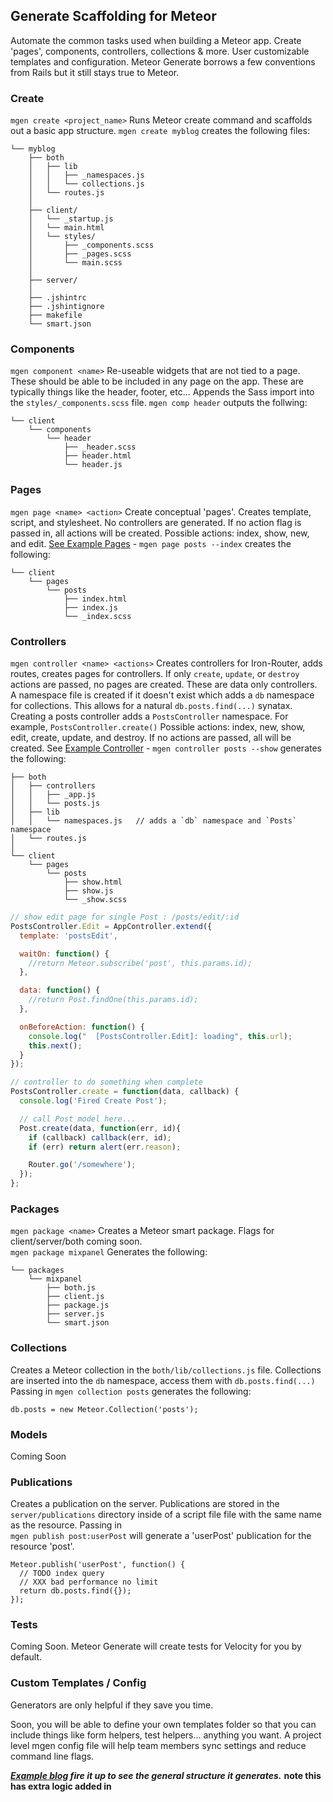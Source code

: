 ## Generate Scaffolding for Meteor

Automate the common tasks used when building a Meteor app. Create 'pages', components,  controllers, collections & more.
User customizable templates and configuration. Meteor Generate borrows a few conventions from Rails but it still stays true to Meteor.


### Create
`mgen create <project_name>` Runs Meteor create command and scaffolds out a basic app structure.
`mgen create myblog` creates the following files:

```
└── myblog
    ├── both
    │   ├── lib
    │   │   ├── _namespaces.js
    │   │   └── collections.js
    │   └── routes.js
    │
    ├── client/
    │   └── _startup.js
    │   └── main.html
    │   └── styles/
    │       ├── _components.scss
    │       ├── _pages.scss
    │       └── main.scss
    │
    ├── server/
    │
    ├── .jshintrc
    ├── .jshintignore
    ├── makefile
    └── smart.json
```


### Components
`mgen component <name>` Re-useable widgets that are not tied to a page. These should be able to be included in any page on the app. These are typically things like the header, footer, etc... Appends the Sass import into the `styles/_components.scss` file.
`mgen comp header` outputs the follwing:

```
└── client
    └── components
        └── header
            ├── _header.scss
            ├── header.html
            └── header.js
```



### Pages
`mgen page <name> <action>` Create conceptual 'pages'. Creates template, script, and stylesheet. No controllers are generated.
If no action flag is passed in, all actions will be created. Possible actions: index, show, new, and edit.
[See Example Pages][3] - `mgen page posts --index` creates the following:

```
└── client
    └── pages
        └── posts
            ├── index.html
            ├── index.js
            └── _index.scss
```


### Controllers
`mgen controller <name> <actions>` Creates controllers for Iron-Router, adds routes, creates pages for controllers. If only `create`, `update`, or `destroy` actions are passed, no pages are created. These are data only controllers. A namespace file is created if it doesn't exist which adds a `db` namespace for collections. This allows for a natural `db.posts.find(...)` synatax. Creating a posts controller adds a `PostsController` namespace. For example, `PostsController.create()` Possible actions: index, new, show, edit, create, update, and destroy. If no actions are passed, all will be created.
See [Example Controller][4]  - `mgen controller posts --show` generates the following:

```
├── both
│   ├── controllers
│   │   ├── _app.js
│   │   └── posts.js
│   ├── lib
│   │   └── namespaces.js   // adds a `db` namespace and `Posts` namespace
│   └── routes.js
│
└── client
    └── pages
        └── posts
            ├── show.html
            ├── show.js
            └── _show.scss
```

```javascript
// show edit page for single Post : /posts/edit/:id
PostsController.Edit = AppController.extend({
  template: 'postsEdit',

  waitOn: function() {
    //return Meteor.subscribe('post', this.params.id);
  },

  data: function() {
    //return Post.findOne(this.params.id);
  },

  onBeforeAction: function() {
    console.log("  [PostsController.Edit]: loading", this.url);
    this.next();
  }
});

// controller to do something when complete
PostsController.create = function(data, callback) {
  console.log('Fired Create Post');

  // call Post model here...
  Post.create(data, function(err, id){
    if (callback) callback(err, id);
    if (err) return alert(err.reason);

    Router.go('/somewhere');
  });
};
```


### Packages

`mgen package <name>` Creates a Meteor smart package. Flags for client/server/both coming soon.  
`mgen package mixpanel` Generates the following:

```
└── packages
    └── mixpanel
        ├── both.js
        ├── client.js
        ├── package.js
        ├── server.js
        └── smart.json
```


### Collections

Creates a Meteor collection in the `both/lib/collections.js` file. Collections
are inserted into the `db` namespace, access them with `db.posts.find(...)` Passing in `mgen collection posts` generates the following:

`db.posts = new Meteor.Collection('posts');`


### Models
Coming Soon


### Publications

Creates a publication on the server. Publications are stored in the `server/publications` directory inside of a script file file with the same name as the resource. Passing in  
`mgen publish post:userPost` will generate a 'userPost' publication for the resource 'post'.

```
Meteor.publish('userPost', function() {
  // TODO index query
  // XXX bad performance no limit
  return db.posts.find({});
});
```

### Tests
Coming Soon. Meteor Generate will create tests for Velocity for you by default.


### Custom Templates / Config
Generators are only helpful if they save you time.

Soon, you will be able to define your own templates folder so that you can include things like form helpers, test helpers... anything you want. A project level mgen config file will help team members sync settings and reduce command line flags.




***[Example blog][1] fire it up to see the general structure it generates.*** **note this has extra logic added in**

[1]: https://github.com/AdamBrodzinski/meteor-generate/tree/master/examples/blog
[2]: https://github.com/AdamBrodzinski/meteor-generate/tree/master/examples/blog/client/pages/posts
[3]: https://github.com/AdamBrodzinski/meteor-generate/tree/master/examples/blog/client/pages
[4]: https://github.com/AdamBrodzinski/meteor-generate/blob/master/examples/blog/both/controllers/posts.js
